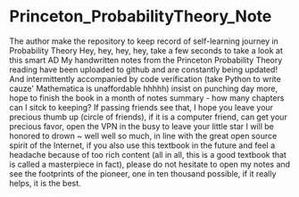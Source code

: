 # Princeton_ProbabilityTheory_Note
The author make the repository to keep record of self-learning journey in Probability Theory
Hey, hey, hey, hey, take a few seconds to take a look at this smart AD
My handwritten notes from the Princeton Probability Theory reading have been uploaded to github and are constantly being updated! And intermittently accompanied by code verification (take Python to write cauze' Mathematica is unaffordable hhhhh) insist on punching day more, hope to finish the book in a month of notes summary - how many chapters can I sitck to keeping? If passing friends see that, I hope you leave your precious thumb up (circle of friends), if it is a computer friend, can get your precious favor, open the VPN in the busy to leave your little star I will be honored to drown ~ well well so much, in line with the great open source spirit of the Internet, if you also use this textbook in the future and feel a headache because of too rich content (all in all, this is a good textbook that is called a masterpiece in fact), please do not hesitate to open my notes and see the footprints of the pioneer, one in ten thousand possible, if it really helps, it is the best.
